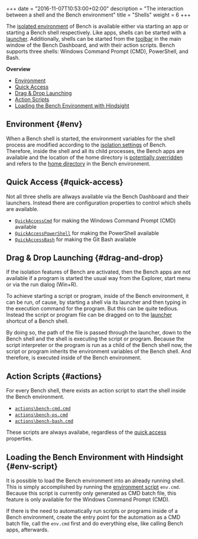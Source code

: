 +++
date = "2016-11-07T10:53:00+02:00"
description = "The interaction between a shell and the Bench environment"
title = "Shells"
weight = 6
+++

[isolation]: /guide/isolation
[launcher]: /guide/launcher
[dashboard shell buttons]: /ref/dashboard/#main-window-shells
[environment script]: /ref/file-structure/#env

The [isolated environment][isolation] of Bench is available either via
starting an app or starting a Bench shell respectively.
Like apps, shells can be started with a [launcher][].
Additionally, shells can be started from the [toolbar][dashboard shell buttons]
in the main window of the Bench Dashboard, and with their action scripts.
Bench supports three shells: Windows Command Prompt (CMD), PowerShell, and Bash.
<!-- more -->

**Overview**

* [Environment](#env)
* [Quick Access](#quick-access)
* [Drag & Drop Launching](#drag-and-drop)
* [Action Scripts](#actions)
* [Loading the Bench Environment with Hindsight](#env-script)

## Environment {#env}
When a Bench shell is started, the environment variables for the shell process
are modified according to the [isolation settings][isolation] of Bench.
Therefore, inside the shell and all its child processes, the Bench apps
are available and the location of the home directory is [potentially overridden](/ref/config/#HomeDir) and refers to the
[home directory](/ref/file-structure/#home-dir) in the Bench environment.

## Quick Access {#quick-access}
Not all three shells are allways available via the Bench Dashboard and their launchers.
Instead there are configuration properties to control which shells are available.

* [`QuickAccessCmd`](/ref/config/#QuickAccessCmd)
  for making the Windows Command Prompt (CMD) available
* [`QuickAccessPowerShell`](/ref/config/#QuickAccessPowerShell)
  for making the PowerShell available
* [`QuickAccessBash`](/ref/config/#QuickAccessBash)
  for making the Git Bash available

## Drag & Drop Launching {#drag-and-drop}
If the isolation features of Bench are activated, then the Bench apps
are not available if a program is started the usual way from the Explorer,
start menu or via the run dialog (Win+R).

To achieve starting a script or program, inside of the Bench environment,
it can be run, of cause, by starting a shell via its launcher and then
typing in the execution command for the program.
But this can be quite tedious. Instead the script or program file can be dragged
on to the [launcher][] shortcut of a Bench shell.

By doing so, the path of the file is passed through the launcher,
down to the Bench shell and the shell is executing the script or program.
Because the script interpreter or the program is run as a child of the Bench
shell now, the script or program inherits the environment variables of the
Bench shell. And therefore, is executed inside of the Bench environment.

## Action Scripts {#actions}
For every Bench shell, there exists an action script to start the shell
inside the Bench environment.

* [`actions\bench-cmd.cmd`](/ref/file-structure/#action-bench-cmd)
* [`actions\bench-ps.cmd`](/ref/file-structure/#action-bench-ps)
* [`actions\bench-bash.cmd`](/ref/file-structure/#action-bench-bash)

These scripts are always availabe, regardless of the [quick access](#quick-access) properties.

## Loading the Bench Environment with Hindsight {#env-script}
It is possible to load the Bench environment into an already running shell.
This is simply accomplished by running the [environment script][] `env.cmd`.
Because this script is currently only generated as CMD batch file,
this feature is only available for the Windows Command Prompt (CMD).

If there is the need to automatically run scripts or programs inside
of a Bench environment, create the entry point for the automation as a CMD batch
file, call the `env.cmd` first and do everything else, like calling Bench apps,
afterwards.
